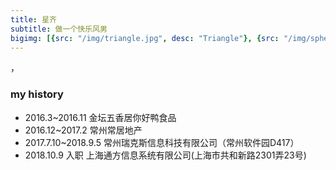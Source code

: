 ```yaml
---
title: 星齐
subtitle: 做一个快乐风男
bigimg: [{src: "/img/triangle.jpg", desc: "Triangle"}, {src: "/img/sphere.jpg", desc: "Sphere"}, {src: "/img/hexagon.jpg", desc: "Hexagon"}]
---
```


，

### my history
- 2016.3~2016.11 金坛五香居你好鸭食品
- 2016.12~2017.2 常州常居地产
- 2017.7.10~2018.9.5 常州瑞克斯信息科技有限公司（常州软件园D417）
- 2018.10.9 入职 上海通方信息系统有限公司(上海市共和新路2301弄23号)